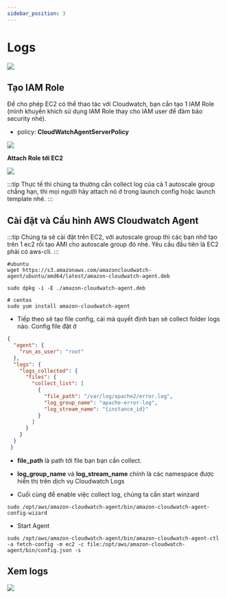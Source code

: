 ```yaml
---
sidebar_position: 3
---
```


# Logs

![](https://res.cloudinary.com/ttlcong/image/upload/v1629944557/image-docs/cwl_en_1.png)

## Tạo IAM Role
Để cho phép EC2 có thể thao tác với Cloudwatch, bạn cần tạo 1 IAM Role (mình khuyến khích sử dụng IAM Role thay cho IAM user để đảm bảo security nhé).

- policy: **CloudWatchAgentServerPolicy**

![](https://res.cloudinary.com/ttlcong/image/upload/v1629944865/image-docs/Screen_Shot_2021-08-26_at_9.26.49.png)

**Attach Role tới EC2**

![](https://res.cloudinary.com/ttlcong/image/upload/v1629945061/image-docs/Screen_Shot_2021-08-26_at_9.30.39.png)

:::tip
Thực tế thì chúng ta thường cần collect log của cả 1 autoscale group chẳng hạn, thì mọi người hãy attach nó ở trong launch config hoặc launch template nhé.
:::

## Cài đặt và Cấu hình AWS Cloudwatch Agent
:::tip
Chúng ta sẽ cài đặt trên EC2, với autoscale group thì các bạn nhớ tạo trên 1 ec2 rồi tạo AMI cho autoscale group đó nhé. Yêu cầu đầu tiên là EC2 phải có aws-cli.
:::

```
#ubuntu
wget https://s3.amazonaws.com/amazoncloudwatch-agent/ubuntu/amd64/latest/amazon-cloudwatch-agent.deb

sudo dpkg -i -E ./amazon-cloudwatch-agent.deb
```

```
# centos
sudo yum install amazon-cloudwatch-agent
```

- Tiếp theo sẽ tạo file config, cái mà quyết định bạn sẽ collect folder logs nào. Config file đặt ở

```json title="/opt/aws/amazon-cloudwatch-agent/bin/config.json"
{
  "agent": {
    "run_as_user": "root"
  },
  "logs": {
    "logs_collected": {
      "files": {
        "collect_list": [
          {
            "file_path": "/var/log/apache2/error.log",
            "log_group_name": "apache-error-log",
            "log_stream_name": "{instance_id}"
          }
        ]
      }
    }
  }
 }
```

- **file_path** là path tới file bạn bạn cần collect. 
- **log_group_name** và **log_stream_name** chính là các namespace được hiển thị trên dịch vụ Cloudwatch Logs


- Cuối cùng để enable việc collect log, chúng ta cần start winzard

```
sudo /opt/aws/amazon-cloudwatch-agent/bin/amazon-cloudwatch-agent-config-wizard
```

- Start Agent

```
sudo /opt/aws/amazon-cloudwatch-agent/bin/amazon-cloudwatch-agent-ctl -a fetch-config -m ec2 -c file:/opt/aws/amazon-cloudwatch-agent/bin/config.json -s
```

## Xem logs

![](https://res.cloudinary.com/ttlcong/image/upload/v1629947113/image-docs/image7.png)
